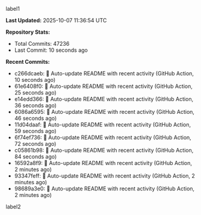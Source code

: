 
label1 
<!-- ACTIVITY_START -->
**Last Updated:** 2025-10-07 11:36:54 UTC

**Repository Stats:**
- Total Commits: 47236
- Last Commit: 10 seconds ago

**Recent Commits:**
- c266dcaeb: 🤖 Auto-update README with recent activity (GitHub Action, 10 seconds ago)
- 61e6408f0: 🤖 Auto-update README with recent activity (GitHub Action, 25 seconds ago)
- e14edd366: 🤖 Auto-update README with recent activity (GitHub Action, 36 seconds ago)
- 6086a6595: 🤖 Auto-update README with recent activity (GitHub Action, 46 seconds ago)
- 11d04daaf: 🤖 Auto-update README with recent activity (GitHub Action, 59 seconds ago)
- 6f74ef736: 🤖 Auto-update README with recent activity (GitHub Action, 72 seconds ago)
- c05861b98: 🤖 Auto-update README with recent activity (GitHub Action, 84 seconds ago)
- 16592a8f9: 🤖 Auto-update README with recent activity (GitHub Action, 2 minutes ago)
- 93347feff: 🤖 Auto-update README with recent activity (GitHub Action, 2 minutes ago)
- 98689a3e0: 🤖 Auto-update README with recent activity (GitHub Action, 2 minutes ago)
<!-- ACTIVITY_END -->

label2
